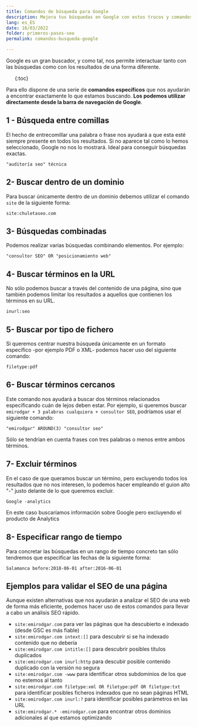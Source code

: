```yaml
---
title: Comandos de búsqueda para Google
description: Mejora tus búsquedas en Google con estos trucos y comandos
lang: es_ES
date: 16/03/2022
folder: primeros-pasos-seo
permalink: comandos-busqueda-google

---
```


Google es un gran buscador, y como tal, nos permite interactuar tanto con las búsquedas como con los resultados de una forma diferente.

<ul>

{:toc}

</ul>

Para ello dispone de una serie de **comandos específicos** que nos ayudarán a encontrar exactamente lo que estamos buscando. **Los podemos utilizar directamente desde la barra de navegación de Google**.

## 1 - Búsqueda entre comillas

El hecho de entrecomillar una palabra o frase nos ayudará a que esta esté siempre presente en todos los resultados. Si no aparece tal como lo hemos seleccionado, Google no nos lo mostrará. Ideal para conseguir búsquedas exactas.

```
"auditoría seo" técnica
```

## 2- Buscar dentro de un dominio

Para buscar únicamente dentro de un dominio debemos utilizar el comando `site` de la siguiente forma:

```
site:chuletaseo.com
```

## 3- Búsquedas combinadas

Podemos realizar varias búsquedas combinando elementos. Por ejemplo:

```
"consultor SEO" OR "posicionamiento web"
```

## 4- Buscar términos en la URL

No sólo podemos buscar a través del contenido de una página, sino que también podemos limitar los resultados a aquellos que contienen los términos en su URL.

```
inurl:seo
```

## 5- Buscar por tipo de fichero

Si queremos centrar nuestra búsqueda únicamente en un formato específico -por ejemplo PDF o XML- podemos hacer uso del siguiente comando:
```
filetype:pdf
```

## 6- Buscar términos cercanos

Este comando nos ayudará a buscar dos términos relacionados especificando cuán de lejos deben estar. Por ejemplo, si queremos buscar `emirodgar + 3 palabras cualquiera + consultor SEO`, podríamos usar el siguiente comando:
 
```
"emirodgar" AROUND(3) "consultor seo"
```

Sólo se tendrían en cuenta frases con tres palabras o menos entre ambos términos.

## 7- Excluir términos

En el caso de que queramos buscar un término, pero excluyendo todos los resultados que no nos interesen, lo podemos hacer empleando el guion alto "-" justo delante de lo que queremos excluir.
```
Google -analytics
```
En este caso buscaríamos información sobre Google pero excluyendo el producto de Analytics

## 8- Especificar rango de tiempo

Para concretar las búsquedas en un rango de tiempo concreto tan sólo tendremos que especificar las fechas de la siguiente forma:

```
Salamanca before:2018-06-01 after:2016-06-01
```

## Ejemplos para validar el SEO de una página

Aunque existen alternativas que nos ayudarán a analizar el SEO de una web de forma más eficiente, podemos hacer uso de estos comandos para llevar a cabo un análisis SEO rápido.

- `site:emirodgar.com` para ver las páginas que ha descubierto e indexado (desde GSC es más fiable)
- `site:emirodgar.com intext:[]` para descubrir si se ha indexado contenido que no debería
- `site:emirodgar.com intitle:[]` para descubrir posibles títulos duplicados
- `site:emirodgar.com inurl:http` para descubir posible contenido duplicado con la versión no segura
- `site:emirodgar.com -www` para identificar otros subdominios de los que no estemos al tanto
- `site:emirodgar.com filetype:xml OR filetype:pdf OR filetype:txt` para identificar posibles ficheros indexados que no sean páginas HTML
- `site:emirodgar.com inurl:?` para identificar posibles parámetros en las URL
- `site:emirodgar.* -emirodgar.com` para encontrar otros dominios adicionales al que estamos optimizando
<!--stackedit_data:
eyJoaXN0b3J5IjpbLTIxMzg2NzIzNSwtMTYyNTI1NTAsLTY0NT
Y2OTA2NCwtMjEzNzA3ODk2LDEyMzczNTgzMjgsLTUyMjgyMDg5
Ml19
-->
